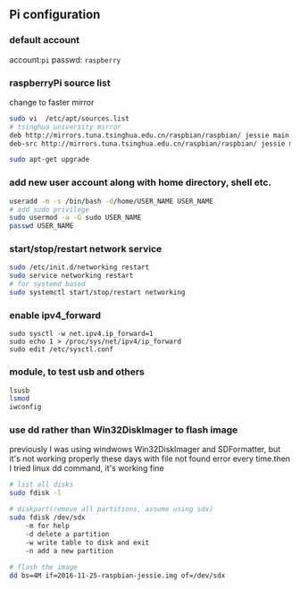 ## Pi configuration

### default account 
account:`pi`
passwd:	`raspberry`

### raspberryPi source list
change to faster mirror
``` bash
sudo vi  /etc/apt/sources.list
# tsinghua university mirror
deb http://mirrors.tuna.tsinghua.edu.cn/raspbian/raspbian/ jessie main non-free contrib
deb-src http://mirrors.tuna.tsinghua.edu.cn/raspbian/raspbian/ jessie main non-free contrib

sudo apt-get upgrade
```
### add new user account along with home directory, shell etc.
``` bash
useradd -m -s /bin/bash -d/home/USER_NAME USER_NAME
# add sudo privilege
sudo usermod -a -G sudo USER_NAME
passwd USER_NAME
```

### start/stop/restart network service
``` bash
sudo /etc/init.d/networking restart
sudo service networking restart
# for systemd based 
sudo systemctl start/stop/restart networking
```

### enable ipv4_forward
```
sudo sysctl -w net.ipv4.ip_forward=1
sudo echo 1 > /proc/sys/net/ipv4/ip_forward
sudo edit /etc/sysctl.conf
```

### module, to test usb and others
``` bash
lsusb
lsmod
iwconfig
```

### use dd rather than Win32DiskImager to flash image
previously I was using windwows Win32DiskImager and  SDFormatter, but it's not working properly these days with file not found error every time.then I tried linux dd command, it's working fine
``` bash
# list all disks
sudo fdisk -l

# diskpart(remove all partitions, assume using sdx)
sudo fdisk /dev/sdx
	-m for help
	-d delete a partition
	-w write table to disk and exit
	-n add a new partition
	
# flash the image 
dd bs=4M if=2016-11-25-raspbian-jessie.img of=/dev/sdx
```
